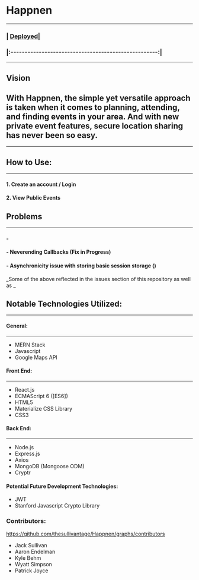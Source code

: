 # Happnen 

---
### | [Deployed](https://aqueous-earth-83627.herokuapp.com/)|
### |:----------------------------------------------------:|

---
## Vision
With Happnen, the simple yet versatile approach is taken when it comes to planning, attending, and finding events in your area. And with  new private event features, secure location sharing has never been so easy.  
---
---

## How to Use:
---

#### 1. Create an account / Login
#### 2. View Public Events 



## Problems
---

#### - 
#### - Neverending Callbacks (Fix in Progress)
#### - Asynchronicity issue with storing basic session storage ()

_Some of the above reflected in the issues section of this repository as well as _

## Notable Technologies Utilized:
---

#### General: 
---
* MERN Stack
* Javascript
* Google Maps API <br/>

#### Front End: 
---
* React.js
* ECMAScript 6 ([ES6])
* HTML5
* Materialize CSS Library
* CSS3

#### Back End:
---
* Node.js
* Express.js
* Axios
* MongoDB (Mongoose ODM)
* Cryptr

#### Potential Future Development Technologies:
* JWT
* Stanford Javascript Crypto Library

<!-- * Google Geocoding API -->

### Contributors:
https://github.com/thesullivantage/Happnen/graphs/contributors
* Jack Sullivan
* Aaron Endelman
* Kyle Behm
* Wyatt Simpson
* Patrick Joyce
